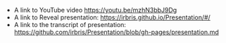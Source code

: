 - A link to YouTube video https://youtu.be/mzhN3bbJ9Dg
- A link to Reveal presentation: https://irbris.github.io/Presentation/#/
- A link to the transcript of presentation: https://github.com/irbris/Presentation/blob/gh-pages/presentation.md
